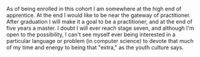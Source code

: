 As of being enrolled in this cohort I am somewhere at the high end of apprentice. At the end I would like to be near the gateway of practitioner. After graduation I will make it a goal to be a practitioner, and at the end of five years a master. I doubt I will ever reach stage seven, and although I'm open to the possibility, I can't see myself ever being interested in a particular language or problem (in computer science) to devote that much of my time and energy to being that "extra," as the youth culture says.